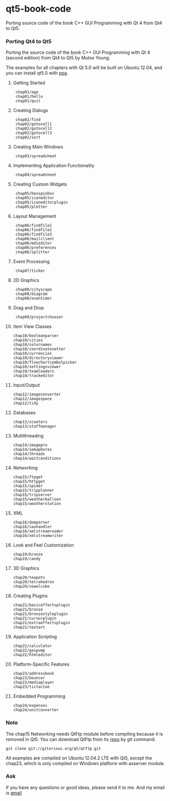 qt5-book-code
=============

Porting source code of the book C++ GUI Programming with Qt 4 from Qt4 to Qt5.

### Porting Qt4 to Qt5

Porting the source code of the book C++ GUI Programming with Qt 4 (second edition) from Qt4 to Qt5 by Mutse Young.

The examples for all chapters with Qt 5.0 will be built on Ubuntu 12.04, and you can install qt5.0 with [ppa](http://developer.ubuntu.com/get-started/gomobile/).

1. Getting Started

        chap01/age
        chap01/hello
        chap01/quit

2. Creating Dialogs

        chap02/find
        chap02/gotocell1
        chap02/gotocell2
        chap02/gotocell3
        chap02/sort

3. Creating Main Windows

        chap03/spreadsheet

4. Implementing Application Functionality

        chap04/spreadsheet

5. Creating Custom Widgets

        chap05/hexspinbox
        chap05/iconeditor
        chap05/iconeditorplugin
        chap05/plotter

6. Layout Management

        chap06/findfile1
        chap06/findfile2
        chap06/findfile3
        chap06/mailclient
        chap06/mdieditor
        chap06/preferences
        chap06/splitter

7. Event Processing

        chap07/ticker

8. 2D Graphics

        chap08/cityscape
        chap08/diagram
        chap08/oventimer

9. Drag and Drop

        chap09/projectchooser

10. Item View Classes

        chap10/booleanparser
        chap10/cities
        chap10/colornames
        chap10/coordinatesetter
        chap10/currencies
        chap10/directoryviewer
        chap10/flowchartsymbolpicker
        chap10/settingsviewer
        chap10/teamleaders
        chap10/trackeditor

12. Input/Output

        chap12/imageconverter
        chap12/imagespace
        chap12/tidy

13. Databases

        chap13/scooters
        chap13/staffmanager

14. Multithreading

        chap14/imagepro
        chap14/semaphores
        chap14/threads
        chap14/waitconditions

15. Networking

        chap15/ftpget
        chap15/httpget
        chap15/spider
        chap15/tripplanner
        chap15/tripserver
        chap15/weatherballoon
        chap15/weatherstation

16. XML

        chap16/domparser
        chap16/saxhandler
        chap16/xmlstreamreader
        chap16/xmlstreamwriter

19. Look and Feel Customization

        chap19/bronze
        chap19/candy

20. 3D Graphics

        chap20/teapots
        chap20/tetrahedron
        chap20/vowelcube

21. Creating Plugins

        chap21/basiceffectsplugin
        chap21/bronze
        chap21/bronzestyleplugin
        chap21/cursorplugin
        chap21/extraeffectsplugin
        chap21/textart

22. Application Scripting

        chap22/calculator
        chap22/gaspump
        chap22/htmleditor

23. Platform-Specific Features

        chap23/addressbook
        chap23/bouncer
        chap23/mediaplayer
        chap23/tictactoe

24. Embedded Programming

        chap24/expenses
        chap24/unitconverter

### Note

The chap15 Networking needs QtFtp module before compiling because it is removed in Qt5. You can download QtFtp from its [repo](git://gitorious.org/qt/qtftp.git) by git command:

	git clone git://gitorious.org/qt/qtftp.git

All examples are compiled on Ubuntu 12.04.2 LTE with Qt5, except the chap23,
which is only compiled on Windows platform with axserver module.

### Ask

If you have any questions or good ideas, please send it to me. And my email is [gmail](yyhoo2.young@gmail.com)

